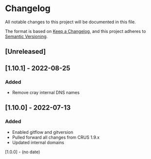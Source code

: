 # Changelog

All notable changes to this project will be documented in this file.

The format is based on [Keep a Changelog](https://keepachangelog.com/en/1.0.0/),
and this project adheres to [Semantic Versioning](https://semver.org/spec/v2.0.0.html).

## [Unreleased]

## [1.10.1] - 2022-08-25
### Added
- Remove cray internal DNS names

## [1.10.0] - 2022-07-13
### Added
- Enabled gitflow and gitversion
- Pulled forward all changes from CRUS 1.9.x
- Updated internal domains

[1.0.0] - (no date)
